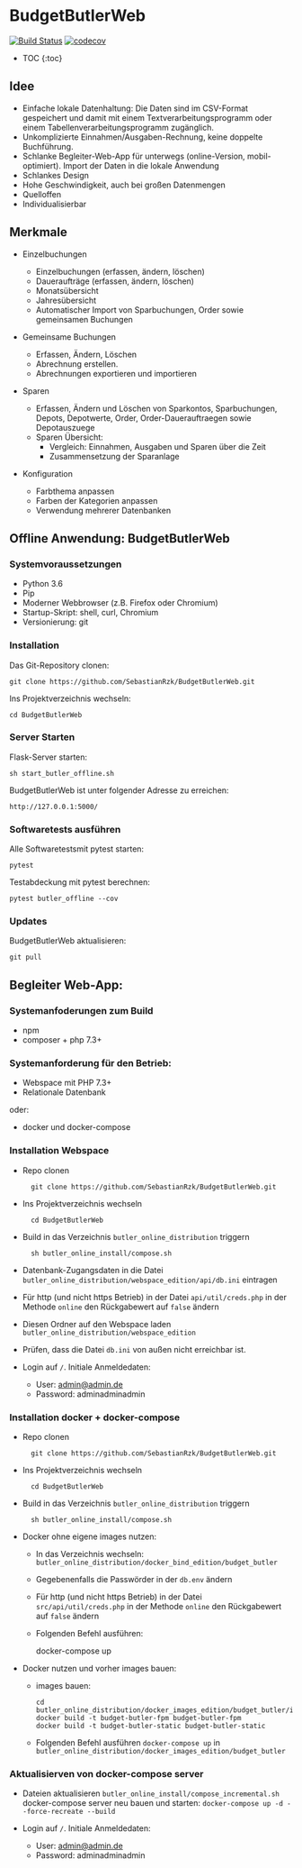 # BudgetButlerWeb
[![Build Status](https://travis-ci.org/SebastianRzk/BudgetButlerWeb.svg?branch=master)](https://travis-ci.org/SebastianRzk/BudgetButlerWeb) [![codecov](https://codecov.io/gh/SebastianRzk/BudgetButlerWeb/branch/master/graph/badge.svg)](https://codecov.io/gh/SebastianRzk/BudgetButlerWeb)

* TOC
{:toc}

## Idee

* Einfache lokale Datenhaltung: Die Daten sind im CSV-Format gespeichert und damit mit einem Textverarbeitungsprogramm oder einem Tabellenverarbeitungsprogramm zugänglich.
* Unkomplizierte Einnahmen/Ausgaben-Rechnung, keine doppelte Buchführung.
* Schlanke Begleiter-Web-App für unterwegs (online-Version, mobil-optimiert). Import der Daten in die lokale Anwendung
* Schlankes Design
* Hohe Geschwindigkeit, auch bei großen Datenmengen
* Quelloffen
* Individualisierbar

## Merkmale

* Einzelbuchungen
  * Einzelbuchungen (erfassen, ändern, löschen)
  * Daueraufträge (erfassen, ändern, löschen)
  * Monatsübersicht
  * Jahresübersicht
  * Automatischer Import von Sparbuchungen, Order sowie gemeinsamen Buchungen


* Gemeinsame Buchungen
  * Erfassen, Ändern, Löschen
  * Abrechnung erstellen.
  * Abrechnungen exportieren und importieren

* Sparen
  * Erfassen, Ändern und Löschen von Sparkontos, Sparbuchungen, Depots, Depotwerte, Order, Order-Dauerauftraegen sowie Depotauszuege
  * Sparen Übersicht: 
    * Vergleich: Einnahmen, Ausgaben und Sparen über die Zeit
    * Zusammensetzung der Sparanlage

* Konfiguration
  * Farbthema anpassen
  * Farben der Kategorien anpassen
  * Verwendung mehrerer Datenbanken

## Offline Anwendung: BudgetButlerWeb

### Systemvoraussetzungen

* Python 3.6
* Pip
* Moderner Webbrowser (z.B. Firefox oder Chromium)
* Startup-Skript: shell, curl, Chromium
* Versionierung: git

### Installation
Das Git-Repository clonen:

	git clone https://github.com/SebastianRzk/BudgetButlerWeb.git

Ins Projektverzeichnis wechseln:

	cd BudgetButlerWeb

### Server Starten

Flask-Server starten:

	sh start_butler_offline.sh

BudgetButlerWeb ist unter folgender Adresse zu erreichen:

	http://127.0.0.1:5000/

### Softwaretests ausführen

Alle Softwaretestsmit pytest starten:

	pytest

Testabdeckung mit pytest berechnen:

	pytest butler_offline --cov

### Updates

BudgetButlerWeb aktualisieren:

	git pull

## Begleiter Web-App:

### Systemanfoderungen zum Build

* npm
* composer + php 7.3+

### Systemanforderung für den Betrieb:

* Webspace mit PHP 7.3+
* Relationale Datenbank

oder:

* docker und docker-compose

### Installation Webspace

* Repo clonen

        git clone https://github.com/SebastianRzk/BudgetButlerWeb.git

* Ins Projektverzeichnis wechseln

        cd BudgetButlerWeb

* Build in das Verzeichnis `butler_online_distribution` triggern

        sh butler_online_install/compose.sh

* Datenbank-Zugangsdaten in die Datei `butler_online_distribution/webspace_edition/api/db.ini` eintragen

* Für http (und nicht https Betrieb) in der Datei `api/util/creds.php` in der Methode `online` den Rückgabewert auf `false` ändern

* Diesen Ordner auf den Webspace laden `butler_online_distribution/webspace_edition`

* Prüfen, dass die Datei `db.ini` von außen nicht erreichbar ist.

* Login auf `/`. Initiale Anmeldedaten:
    * User: admin@admin.de
    * Password: adminadminadmin

### Installation docker + docker-compose

* Repo clonen

        git clone https://github.com/SebastianRzk/BudgetButlerWeb.git

* Ins Projektverzeichnis wechseln

        cd BudgetButlerWeb

* Build in das Verzeichnis `butler_online_distribution` triggern

        sh butler_online_install/compose.sh
        
* Docker ohne eigene images nutzen:

    * In das Verzeichnis wechseln: `butler_online_distribution/docker_bind_edition/budget_butler`

    *  Gegebenenfalls die Passwörder in der `db.env` ändern

    * Für http (und nicht https Betrieb) in der Datei `src/api/util/creds.php` in der Methode `online` den Rückgabewert auf `false` ändern

    * Folgenden Befehl ausführen:

    	docker-compose up

* Docker nutzen und vorher images bauen:

  * images bauen:
     
        cd butler_online_distribution/docker_images_edition/budget_butler/images/
        docker build -t budget-butler-fpm budget-butler-fpm
        docker build -t budget-butler-static budget-butler-static
    
  * Folgenden Befehl ausführen `docker-compose up` in `butler_online_distribution/docker_images_edition/budget_butler`


### Aktualisierven von docker-compose server

* Dateien aktualisieren `butler_online_install/compose_incremental.sh` docker-compose server neu bauen und starten: `docker-compose up -d --force-recreate --build`

* Login auf `/`. Initiale Anmeldedaten:
  * User: admin@admin.de
  * Password: adminadminadmin
